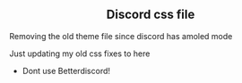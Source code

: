 <h2 align="center">Discord css file</h2>

Removing the old theme file since discord has amoled mode

Just updating my old css fixes to here

- Dont use Betterdiscord!
